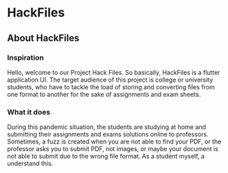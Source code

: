 # HackFiles

## About HackFiles

### Inspiration
Hello, welcome to our Project Hack Files. So basically, HackFiles is a flutter application UI. The target audience of this project is college or university students, who have to tackle the load of storing and converting files from one format to another for the sake of assignments and exam sheets.

### What it does
During this pandemic situation, the students are studying at home and submitting their assignments and exams solutions online to professors. Sometimes, a fuzz is created when you are not able to find your PDF, or the professor asks you to submit PDF, not images, or maybe your document is not able to submit due to the wrong file format. As a student myself, a understand this.


